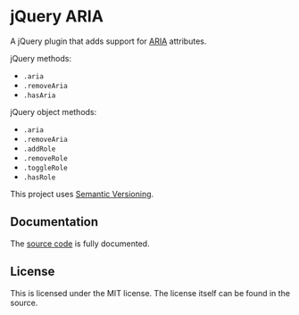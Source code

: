 # jQuery ARIA

A jQuery plugin that adds support for [ARIA](http://www.w3.org/WAI/intro/aria) attributes.

jQuery methods:
  * `.aria`
  * `.removeAria`
  * `.hasAria`

jQuery object methods:
  * `.aria`
  * `.removeAria`
  * `.addRole`
  * `.removeRole`
  * `.toggleRole`
  * `.hasRole`

This project uses [Semantic Versioning](http://semver.org/).

## Documentation

The [source code](https://github.com/orgsync/jquery-aria/blob/master/src/jquery.aria.js) is fully documented.

## License

This is licensed under the MIT license. The license itself can be found in the source.
